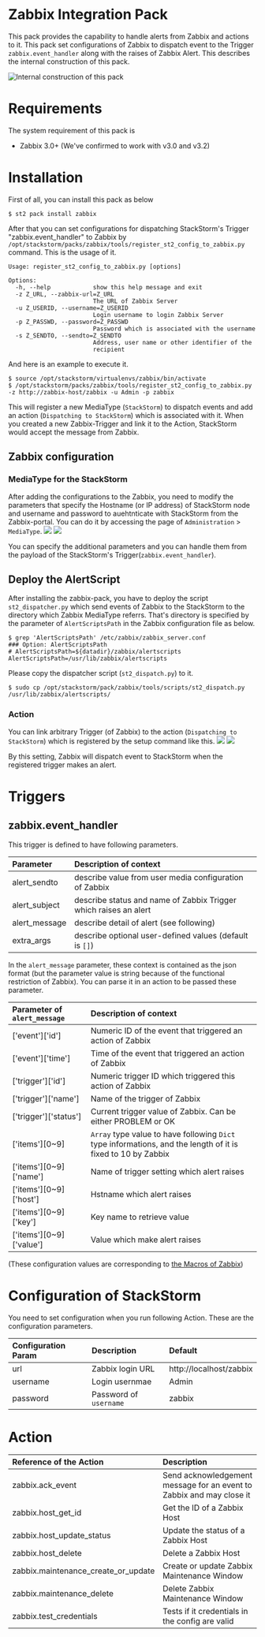 # Zabbix Integration Pack
This pack provides the capability to handle alerts from Zabbix and actions to it. This pack set configurations of Zabbix to dispatch event to the Trigger `zabbix.event_handler` along with the raises of Zabbix Alert. This describes the internal construction of this pack.

![Internal construction of this pack](https://raw.githubusercontent.com/userlocalhost/st2-zabbix/images_for_README/images/internal_construction.png)

# Requirements
The system requirement of this pack is
* Zabbix 3.0+ (We've confirmed to work with v3.0 and v3.2)

# Installation
First of all, you can install this pack as below
```
$ st2 pack install zabbix
```

After that you can set configurations for dispatching StackStorm's Trigger "zabbix.event_handler" to Zabbix by `/opt/stackstorm/packs/zabbix/tools/register_st2_config_to_zabbix.py` command. This is the usage of it.
```
Usage: register_st2_config_to_zabbix.py [options]

Options:
  -h, --help            show this help message and exit
  -z Z_URL, --zabbix-url=Z_URL
                        The URL of Zabbix Server
  -u Z_USERID, --username=Z_USERID
                        Login username to login Zabbix Server
  -p Z_PASSWD, --password=Z_PASSWD
                        Password which is associated with the username
  -s Z_SENDTO, --sendto=Z_SENDTO
                        Address, user name or other identifier of the
                        recipient
```

And here is an example to execute it.
```
$ source /opt/stackstorm/virtualenvs/zabbix/bin/activate
$ /opt/stackstorm/packs/zabbix/tools/register_st2_config_to_zabbix.py -z http://zabbix-host/zabbix -u Admin -p zabbix
```

This will register a new MediaType (`StackStorm`) to dispatch events and add an action (`Dispatching to StackStorm`) which is associated with it.
When you created a new Zabbix-Trigger and link it to the Action, StackStorm would accept the message from Zabbix.

## Zabbix configuration

### MediaType for the StackStorm
After adding the configurations to the Zabbix, you need to modify the parameters that specify the Hostname (or IP address) of StackStorm node and username and password to auehtnticate with StackStorm from the Zabbix-portal. You can do it by accessing the page of `Administration` > `MediaType`.
![](https://raw.githubusercontent.com/userlocalhost/st2-zabbix/images_for_README/images/configuration_for_mediatype1.png)
![](https://raw.githubusercontent.com/userlocalhost/st2-zabbix/images_for_README/images/configuration_for_mediatype2.png)

You can specify the additional parameters and you can handle them from the payload of the StackStorm's Trigger(`zabbix.event_handler`).

## Deploy the AlertScript
After installing the zabbix-pack, you have to deploy the script `st2_dispatcher.py` which send events of Zabbix to the StackStorm to the directory which Zabbix MediaType referrs. That's directory is specified by the parameter of `AlertScriptsPath` in the Zabbix configuration file as below.
```
$ grep 'AlertScriptsPath' /etc/zabbix/zabbix_server.conf
### Option: AlertScriptsPath
# AlertScriptsPath=${datadir}/zabbix/alertscripts
AlertScriptsPath=/usr/lib/zabbix/alertscripts
```
Please copy the dispatcher script (`st2_dispatch.py`) to it.
```
$ sudo cp /opt/stackstorm/pack/zabbix/tools/scripts/st2_dispatch.py /usr/lib/zabbix/alertscripts/
```

### Action
You can link arbitrary Trigger (of Zabbix) to the action (`Dispatching to StackStorm`) which is registered by the setup command like this.
![](https://raw.githubusercontent.com/userlocalhost/st2-zabbix/images_for_README/images/configuration_for_action1.png)
![](https://raw.githubusercontent.com/userlocalhost/st2-zabbix/images_for_README/images/configuration_for_action2.png)

By this setting, Zabbix will dispatch event to StackStorm when the registered trigger makes an alert.

# Triggers

## zabbix.event_handler
This trigger is defined to have following parameters.

| Parameter     | Description of context |
|:--------------|:-----------------------|
| alert_sendto  | describe value from user media configuration of Zabbix |
| alert_subject | describe status and name of Zabbix Trigger which raises an alert |
| alert_message | describe detail of alert (see following) |
| extra_args    | describe optional user-defined values (default is `[]`) |

In the `alert_message` parameter, these context is contained as the json format (but the parameter value is string because of the functional restriction of Zabbix). You can parse it in an action to be passed these parameter.

| Parameter of `alert_message` | Description of context |
|:-----------------------------|:-----------------------|
| ['event']['id']              | Numeric ID of the event that triggered an action of Zabbix |
| ['event']['time']            | Time of the event that triggered an action of Zabbix |
| ['trigger']['id']            | Numeric trigger ID which triggered this action of Zabbix |
| ['trigger']['name']          | Name of the trigger of Zabbix |
| ['trigger']['status']        | Current trigger value of Zabbix. Can be either PROBLEM or OK |
| ['items'][0~9]               | `Array` type value to have following `Dict` type informations, and the length of it is fixed to 10 by Zabbix |
| ['items'][0~9]['name']       | Name of trigger setting which alert raises |
| ['items'][0~9]['host']       | Hstname which alert raises |
| ['items'][0~9]['key']        | Key name to retrieve value |
| ['items'][0~9]['value']      | Value which make alert raises |

(These configuration values are corresponding to [the Macros of Zabbix](https://www.zabbix.com/documentation/3.2/manual/appendix/macros/supported_by_location))

# Configuration of StackStorm
You need to set configuration when you run following Action. These are the configuration parameters.

| Configuration Param | Description | Default |
|:--------------------|:------------|:--------|
| url                 | Zabbix login URL | http://localhost/zabbix |
| username            | Login usernmae | Admin |
| password            | Password of `username` | zabbix |

# Action
| Reference of the Action               | Description |
|:--------------------------------------|:------------|
| zabbix.ack_event                      | Send acknowledgement message for an event to Zabbix and may close it |
| zabbix.host_get_id                    | Get the ID of a Zabbix Host |
| zabbix.host_update_status             | Update the status of a Zabbix Host |
| zabbix.host_delete                    | Delete a Zabbix Host |
| zabbix.maintenance_create_or_update   | Create or update Zabbix Maintenance Window |
| zabbix.maintenance_delete             | Delete Zabbix Maintenance Window |
| zabbix.test_credentials               | Tests if it credentials in the config are valid |
